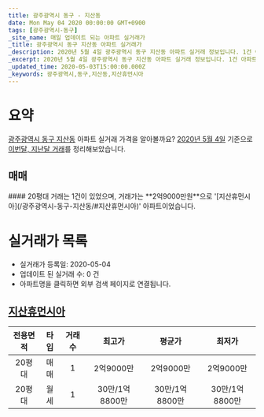 ```yaml
---
title: 광주광역시 동구 - 지산동
date: Mon May 04 2020 00:00:00 GMT+0900
tags: [광주광역시-동구]
_site_name: 매일 업데이트 되는 아파트 실거래가
_title: 광주광역시 동구 지산동 아파트 실거래가
_description: 2020년 5월 4일 광주광역시 동구 지산동 아파트 실거래 정보입니다. 1건 아파트 정보가 있습니다.
_excerpt: 2020년 5월 4일 광주광역시 동구 지산동 아파트 실거래 정보입니다. 1건 아파트 정보가 있습니다.
_updated_time: 2020-05-03T15:00:00.000Z
_keywords: 광주광역시,동구,지산동,지산휴먼시아
---
```





# 요약
<ins>광주광역시 동구 지산동</ins> 아파트 실거래 가격을 알아볼까요? <ins>2020년 5월 4일</ins> 기준으로 <ins>이번달, 지난달 거래</ins>를 정리해보았습니다.

## 매매
<div class="container">
<div class="twelve columns" markdown="1">
#### 20평대
거래는 1건이 있었으며, 거래가는 **2억9000만원**으로 '[지산휴먼시아](/광주광역시-동구-지산동/#지산휴먼시아)' 아파트이었습니다.
</div>
</div>



# 실거래가 목록
- 실거래가 등록일: 2020-05-04
- 업데이트 된 실거래 수: 0 건
- 아파트명을 클릭하면 외부 검색 페이지로 연결됩니다.

## [지산휴먼시아](#지산휴먼시아)

|전용면적|타입|거래수|최고가|평균가|최저가|
|:---:|:---:|:---:|:---:|:---:|:---:|
|20평대|<span class="deal-type-1">매매</span>|1|2억9000만|2억9000만|2억9000만|
|20평대|<span class="deal-type-3">월세</span>|1|30만/1억8800만|30만/1억8800만|30만/1억8800만|

<br/>



